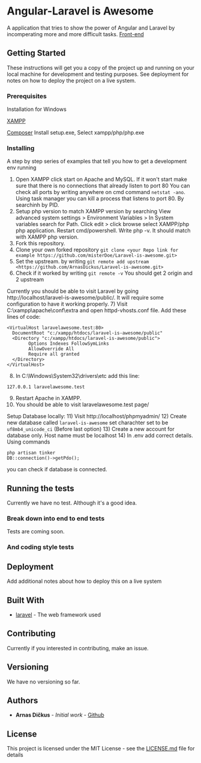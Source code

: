 # Angular-Laravel is Awesome

A application that tries to show the power of Angular and Laravel by incomperating more and more difficult tasks.
[Front-end](https://github.com/ArnasDickus/angular-laravel-awesome-fe/edit/master)

## Getting Started

These instructions will get you a copy of the project up and running on your local machine for development and testing purposes. See deployment for notes on how to deploy the project on a live system.

### Prerequisites
Installation for Windows

[XAMPP](https://www.apachefriends.org/index.html)

[Composer](https://www.apachefriends.org/index.html) Install setup.exe, Select xampp/php/php.exe

### Installing

A step by step series of examples that tell you how to get a development env running


1) Open XAMPP click start on Apache and MySQL. If it won't start make sure that there is no connections that already listen to port 80 You can check all ports by writing anywhere on cmd command `netstat -ano`. Using task manager you can kill a process that listens to port 80. By searchinh by PID.
2) Setup php version to match XAMPP version by searching View advanced system settings > Environment Variables > In System variables search for Path. Click edit > click browse select XAMPP/php php application. Restart cmd/powershell. Write php -v. It should match with XAMPP php version.
3) Fork this repository. 
4) Clone your own forked repository `git clone <your Repo link for example https://github.com/misterDoe/Laravel-is-awesome.git>`
5) Set the upstream. by writing `git remote add upstream <https://github.com/ArnasDickus/Laravel-is-awesome.git>`
6) Check if it worked by writing `git remote -v` You should get 2 origin and 2 upstream

Currently you should be able to visit Laravel by going http://localhost/laravel-is-awesome/public/. It will require some configuration to have it working properly.
7) Visit C:\xampp\apache\conf\extra and open httpd-vhosts.conf file.
Add these lines of code:
```
<VirtualHost laravelawesome.test:80>
  DocumentRoot "c:/xampp/htdocs/laravel-is-awesome/public" 
  <Directory "c:/xampp/htdocs/laravel-is-awesome/public">
        Options Indexes FollowSymLinks
        AllowOverride All
        Require all granted
  </Directory>
</VirtualHost>
```
8) In C:\Windows\System32\drivers\etc add this line:
```
127.0.0.1 laravelawesome.test
```
9) Restart Apache in XAMPP.
10) You should be able to visit laravelawesome.test page/

Setup Database locally:
11) Visit http://localhost/phpmyadmin/
12) Create new database called `laravel-is-awesome` set charachter set to be `uf8mb4_unicode_ci` (Before last option)
13) Create a new account for database only. Host name must be localhost
14) In .env add correct details. Using commands 
```
php artisan tinker
DB::connection()->getPdo();
```
you can check if database is connected.

## Running the tests

Currently we have no test. Although it's a good idea.

### Break down into end to end tests

Tests are coming soon.

### And coding style tests



## Deployment

Add additional notes about how to deploy this on a live system

## Built With

* [laravel](https://laravel.com/) - The web framework used

## Contributing

Currently if you interested in contributing, make an issue.

## Versioning

We have no versioning so far.

## Authors

* **Arnas Dičkus** - *Initial work* - [Github](https://github.com/ArnasDickus)

## License

This project is licensed under the MIT License - see the [LICENSE.md](LICENSE.md) file for details

